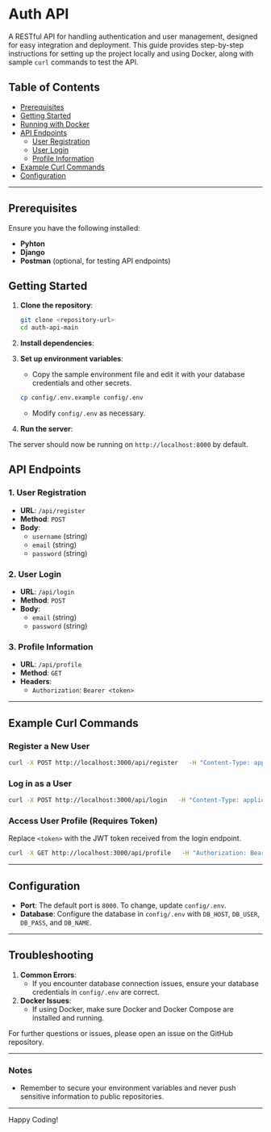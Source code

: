 
# Auth API

A RESTful API for handling authentication and user management, designed for easy integration and deployment. This guide provides step-by-step instructions for setting up the project locally and using Docker, along with sample `curl` commands to test the API.

## Table of Contents
- [Prerequisites](#prerequisites)
- [Getting Started](#getting-started)
- [Running with Docker](#running-with-docker)
- [API Endpoints](#api-endpoints)
  - [User Registration](#user-registration)
  - [User Login](#user-login)
  - [Profile Information](#profile-information)
- [Example Curl Commands](#example-curl-commands)
- [Configuration](#configuration)

---

## Prerequisites

Ensure you have the following installed:
- **Pyhton** 
- **Django** 
- **Postman** (optional, for testing API endpoints)

## Getting Started

1. **Clone the repository**:
   ```bash
   git clone <repository-url>
   cd auth-api-main
   ```

2. **Install dependencies**:

3. **Set up environment variables**:
   - Copy the sample environment file and edit it with your database credentials and other secrets.
   ```bash
   cp config/.env.example config/.env
   ```
   - Modify `config/.env` as necessary.

4. **Run the server**:
   

The server should now be running on `http://localhost:8000` by default.

## API Endpoints

### 1. User Registration
- **URL**: `/api/register`
- **Method**: `POST`
- **Body**: 
  - `username` (string)
  - `email` (string)
  - `password` (string)

### 2. User Login
- **URL**: `/api/login`
- **Method**: `POST`
- **Body**:
  - `email` (string)
  - `password` (string)

### 3. Profile Information
- **URL**: `/api/profile`
- **Method**: `GET`
- **Headers**:
  - `Authorization`: `Bearer <token>`

---

## Example Curl Commands

### Register a New User
```bash
curl -X POST http://localhost:3000/api/register   -H "Content-Type: application/json"   -d '{"username": "newuser", "email": "newuser@example.com", "password": "password123"}'
```

### Log in as a User
```bash
curl -X POST http://localhost:3000/api/login   -H "Content-Type: application/json"   -d '{"email": "newuser@example.com", "password": "password123"}'
```

### Access User Profile (Requires Token)
Replace `<token>` with the JWT token received from the login endpoint.
```bash
curl -X GET http://localhost:3000/api/profile   -H "Authorization: Bearer <token>"
```

---

## Configuration

- **Port**: The default port is `8000`. To change, update `config/.env`.
- **Database**: Configure the database in `config/.env` with `DB_HOST`, `DB_USER`, `DB_PASS`, and `DB_NAME`.

---

## Troubleshooting

1. **Common Errors**: 
   - If you encounter database connection issues, ensure your database credentials in `config/.env` are correct.
2. **Docker Issues**:
   - If using Docker, make sure Docker and Docker Compose are installed and running.

For further questions or issues, please open an issue on the GitHub repository.

---

### Notes
- Remember to secure your environment variables and never push sensitive information to public repositories.

---

Happy Coding!
